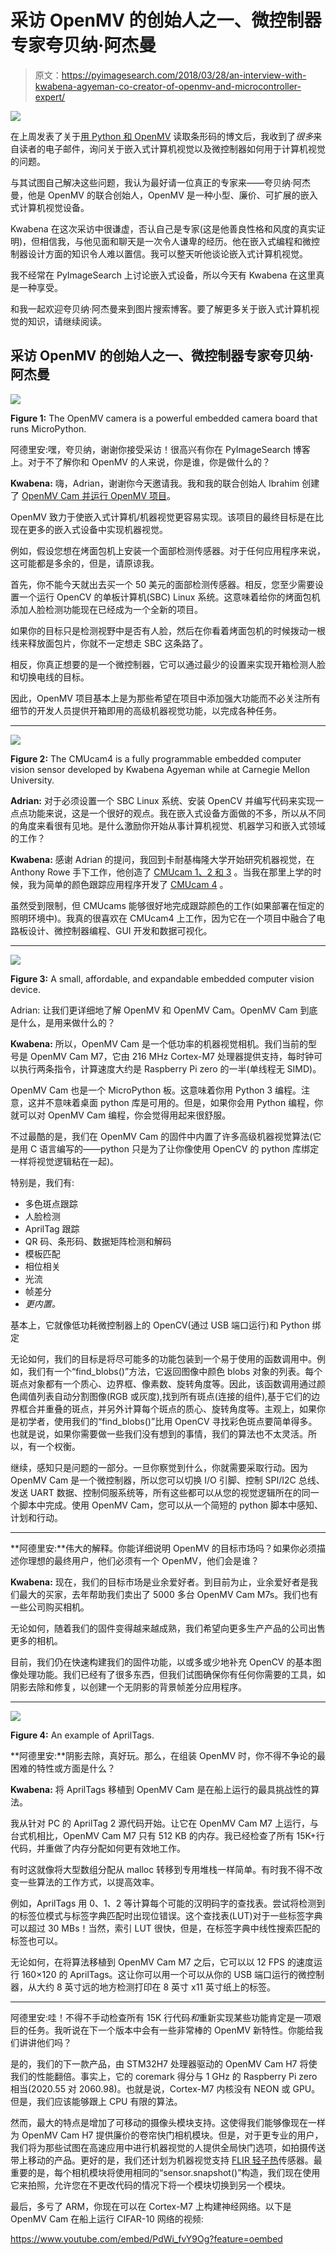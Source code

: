 # 采访 OpenMV 的创始人之一、微控制器专家夸贝纳·阿杰曼

> 原文：<https://pyimagesearch.com/2018/03/28/an-interview-with-kwabena-agyeman-co-creator-of-openmv-and-microcontroller-expert/>

![](img/4339d0f27bc356d81a97225de35eaca8.png)

在上周发表了关于[用 Python 和 OpenMV](https://pyimagesearch.com/2018/03/19/reading-barcodes-with-python-and-openmv/) 读取条形码的博文后，我收到了*很多*来自读者的电子邮件，询问关于嵌入式计算机视觉以及微控制器如何用于计算机视觉的问题。

与其试图自己解决这些问题，我认为最好请一位真正的专家来——夸贝纳·阿杰曼，他是 OpenMV 的联合创始人，OpenMV 是一种小型、廉价、可扩展的嵌入式计算机视觉设备。

Kwabena 在这次采访中很谦虚，否认自己是专家(这是他善良性格和风度的真实证明)，但相信我，与他见面和聊天是一次令人谦卑的经历。他在嵌入式编程和微控制器设计方面的知识令人难以置信。我可以整天听他谈论嵌入式计算机视觉。

我不经常在 PyImageSearch 上讨论嵌入式设备，所以今天有 Kwabena 在这里真是一种享受。

和我一起欢迎夸贝纳·阿杰曼来到图片搜索博客。要了解更多关于嵌入式计算机视觉的知识，请继续阅读。

## 采访 OpenMV 的创始人之一、微控制器专家夸贝纳·阿杰曼

![](img/ac2bfc96fc175a0f14fc208a8f7d980c.png)

**Figure 1:** The OpenMV camera is a powerful embedded camera board that runs MicroPython.

阿德里安:嘿，夸贝纳，谢谢你接受采访！很高兴有你在 PyImageSearch 博客上。对于不了解你和 OpenMV 的人来说，你是谁，你是做什么的？

**Kwabena:** 嗨，Adrian，谢谢你今天邀请我。我和我的联合创始人 Ibrahim 创建了 [OpenMV Cam 并运行 OpenMV 项目](https://openmv.io/)。

OpenMV 致力于使嵌入式计算机/机器视觉更容易实现。该项目的最终目标是在比现在更多的嵌入式设备中实现机器视觉。

例如，假设您想在烤面包机上安装一个面部检测传感器。对于任何应用程序来说，这可能都是多余的，但是，请原谅我。

首先，你不能今天就出去买一个 50 美元的面部检测传感器。相反，您至少需要设置一个运行 OpenCV 的单板计算机(SBC) Linux 系统。这意味着给你的烤面包机添加人脸检测功能现在已经成为一个全新的项目。

如果你的目标只是检测视野中是否有人脸，然后在你看着烤面包机的时候拨动一根线来释放面包片，你就不一定想走 SBC 这条路了。

相反，你真正想要的是一个微控制器，它可以通过最少的设置来实现开箱检测人脸和切换电线的目标。

因此，OpenMV 项目基本上是为那些希望在项目中添加强大功能而不必关注所有细节的开发人员提供开箱即用的高级机器视觉功能，以完成各种任务。

* * *

![](img/29439d9a8e29ee931ba63833074994e9.png)

**Figure 2:** The CMUcam4 is a fully programmable embedded computer vision sensor developed by Kwabena Agyeman while at Carnegie Mellon University.

**Adrian:** 对于必须设置一个 SBC Linux 系统、安装 OpenCV 并编写代码来实现一点点功能来说，这是一个很好的观点。我在嵌入式设备方面做的不多，所以从不同的角度来看很有见地。是什么激励你开始从事计算机视觉、机器学习和嵌入式领域的工作？

**Kwabena:** 感谢 Adrian 的提问，我回到卡耐基梅隆大学开始研究机器视觉，在 Anthony Rowe 手下工作，他创造了 [CMUcam 1、2 和 3](http://www.cmucam.org/) 。当我在那里上学的时候，我为简单的颜色跟踪应用程序开发了 [CMUcam 4](http://www.cmucam.org/projects/cmucam4) 。

虽然受到限制，但 CMUcams 能够很好地完成跟踪颜色的工作(如果部署在恒定的照明环境中)。我真的很喜欢在 CMUcam4 上工作，因为它在一个项目中融合了电路板设计、微控制器编程、GUI 开发和数据可视化。

* * *

![](img/81cec5ebf0d7f1acea5cf73349101137.png)

**Figure 3:** A small, affordable, and expandable embedded computer vision device.

Adrian: 让我们更详细地了解 OpenMV 和 OpenMV Cam。OpenMV Cam 到底是什么，是用来做什么的？

**Kwabena:** 所以，OpenMV Cam 是一个低功率的机器视觉相机。我们当前的型号是 OpenMV Cam M7，它由 216 MHz Cortex-M7 处理器提供支持，每时钟可以执行两条指令，计算速度大约是 Raspberry Pi zero 的一半(单线程无 SIMD)。

OpenMV Cam 也是一个 MicroPython 板。这意味着你用 Python 3 编程。注意，这并不意味着桌面 python 库是可用的。但是，如果你会用 Python 编程，你就可以对 OpenMV Cam 编程，你会觉得用起来很舒服。

不过最酷的是，我们在 OpenMV Cam 的固件中内置了许多高级机器视觉算法(它是用 C 语言编写的——python 只是为了让你像使用 OpenCV 的 python 库绑定一样将视觉逻辑粘在一起)。

特别是，我们有:

*   多色斑点跟踪
*   人脸检测
*   AprilTag 跟踪
*   QR 码、条形码、数据矩阵检测和解码
*   模板匹配
*   相位相关
*   光流
*   帧差分
*   *更内置。*

基本上，它就像低功耗微控制器上的 OpenCV(通过 USB 端口运行)和 Python 绑定

无论如何，我们的目标是将尽可能多的功能包装到一个易于使用的函数调用中。例如，我们有一个“find_blobs()”方法，它返回图像中颜色 blobs 对象的列表。每个斑点对象都有一个质心、边界框、像素数、旋转角度等。因此，该函数调用通过颜色阈值列表自动分割图像(RGB 或灰度),找到所有斑点(连接的组件),基于它们的边界框合并重叠的斑点，并另外计算每个斑点的质心、旋转角度等。主观上，如果你是初学者，使用我们的“find_blobs()”比用 OpenCV 寻找彩色斑点要简单得多。也就是说，如果你需要做一些我们没有想到的事情，我们的算法也不太灵活。所以，有一个权衡。

继续，感知只是问题的一部分。一旦你察觉到什么，你就需要采取行动。因为 OpenMV Cam 是一个微控制器，所以您可以切换 I/O 引脚、控制 SPI/I2C 总线、发送 UART 数据、控制伺服系统等，所有这些都可以从您的视觉逻辑所在的同一个脚本中完成。使用 OpenMV Cam，您可以从一个简短的 python 脚本中感知、计划和行动。

* * *

**阿德里安:**伟大的解释。你能详细说明 OpenMV 的目标市场吗？如果你必须描述你理想的最终用户，他们必须有一个 OpenMV，他们会是谁？

**Kwabena:** 现在，我们的目标市场是业余爱好者。到目前为止，业余爱好者是我们最大的买家，去年帮助我们卖出了 5000 多台 OpenMV Cam M7s。我们也有一些公司购买相机。

无论如何，随着我们的固件变得越来越成熟，我们希望向更多生产产品的公司出售更多的相机。

目前，我们仍在快速构建我们的固件功能，以或多或少地补充 OpenCV 的基本图像处理功能。我们已经有了很多东西，但我们试图确保你有任何你需要的工具，如阴影去除和修复，以创建一个无阴影的背景帧差分应用程序。

* * *

![](img/4b64bce2bd72bdbcf795a399ca587a3a.png)

**Figure 4:** An example of AprilTags.

**阿德里安:**阴影去除，真好玩。那么，在组装 OpenMV 时，你不得不争论的最困难的特性或方面是什么？

**Kwabena:** 将 AprilTags 移植到 OpenMV Cam 是在船上运行的最具挑战性的算法。

我从针对 PC 的 AprilTag 2 源代码开始。让它在 OpenMV Cam M7 上运行，与台式机相比，OpenMV Cam M7 只有 512 KB 的内存。我已经检查了所有 15K+行代码，并重做了内存分配如何更有效地工作。

有时这就像将大型数组分配从 malloc 转移到专用堆栈一样简单。有时我不得不改变一些算法的工作方式，以提高效率。

例如，AprilTags 用 0、1、2 等计算每个可能的汉明码字的查找表。尝试将检测到的标签位模式与标签字典匹配时出现位错误。这个查找表(LUT)对于一些标签字典可以超过 30 MBs！当然，索引 LUT 很快，但是，在标签字典中线性搜索匹配的标签也可以。

无论如何，在将算法移植到 OpenMV Cam M7 之后，它可以以 12 FPS 的速度运行 160×120 的 AprilTags。这让你可以用一个可以从你的 USB 端口运行的微控制器，从大约 8 英寸远的地方检测打印在 8 英寸 x11 英寸纸上的标签。

* * *

阿德里安:哇！不得不手动检查所有 15K 行代码*和*重新实现某些功能肯定是一项艰巨的任务。我听说在下一个版本中会有一些非常棒的 OpenMV 新特性。你能给我们讲讲他们吗？

是的，我们的下一款产品，由 STM32H7 处理器驱动的 OpenMV Cam H7 将使我们的性能翻倍。事实上，它的 coremark 得分与 1 GHz 的 Raspberry Pi zero 相当(2020.55 对 2060.98)。也就是说，Cortex-M7 内核没有 NEON 或 GPU。但是，我们应该能够跟上 CPU 有限的算法。

然而，最大的特点是增加了可移动的摄像头模块支持。这使得我们能够像现在一样为 OpenMV Cam H7 提供廉价的卷帘快门相机模块。但是，对于更专业的用户，我们将为那些试图在高速应用中进行机器视觉的人提供全局快门选项，如拍摄传送带上移动的产品。更好的是，我们还计划为机器视觉支持 [FLIR 轻子热](http://www.flir.co.uk/cores/lepton/)传感器。最重要的是，每个相机模块将使用相同的“sensor.snapshot()”构造，我们现在使用它来拍照，允许您在不更改代码的情况下将一个模块切换到另一个模块。

最后，多亏了 ARM，你现在可以在 Cortex-M7 上构建神经网络。以下是 OpenMV Cam 在船上运行 CIFAR-10 网络的视频:

<https://www.youtube.com/embed/PdWi_fvY9Og?feature=oembed>